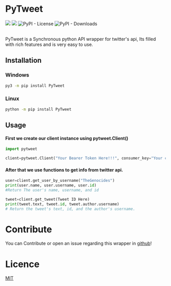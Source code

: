# PyTweet

<img src="https://img.shields.io/pypi/v/PyTweet?logo=pypi&style=plastic">  

<img src="https://img.shields.io/badge/code%20style-black-000000.svg">  

<img alt="PyPI - License" src="https://img.shields.io/pypi/l/PyTweet"> 

<img alt="PyPI - Downloads" src="https://img.shields.io/pypi/dm/PyTweet">
<br />
<br />

PyTweet is a Synchronous python API wrapper for twitter's api, Its filled with rich features and is very easy to use.

## Installation

### Windows
```bash
py3 -m pip install PyTweet
```
### Linux
```bash
python -m pip install PyTweet
```

## Usage

#### First we create our client instance using pytweet.Client()
```py
import pytweet

client=pytweet.Client("Your Bearer Token Here!!!", consumer_key="Your consumer_key here", consumer_key_secret="Your consumer_key_secret here", access_token="Your access_token here", access_token_secret="Your access_token_secret here") #if you dont have one make an application in https://apps.pytweet.com
```

#### After that we use functions to get info from twitter api.
```py
user=client.get_user_by_username("TheGenocides")
print(user.name, user.username, user.id)
#Return The user's name, username, and id

tweet=client.get_tweet(Tweet ID Here)
print(tweet.text, tweet.id, tweet.author.username)
# Return the tweet's text, id, and the author's username.
```

# Contribute
You can Contribute or open an issue regarding this wrapper in [github](https://github.com/TheFarGG/PyTweet)! 

# Licence
[MIT](https://opensource.org/licenses/MIT)